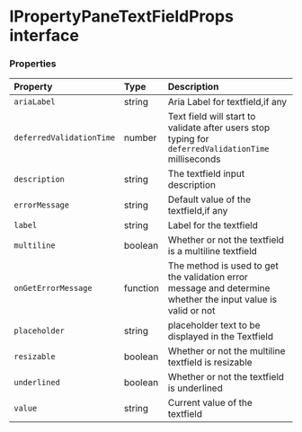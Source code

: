 # IPropertyPaneTextFieldProps interface










### Properties

| Property	   | Type	| Description|
|:-------------|:-------|:-----------|
|`ariaLabel`      | string | Aria Label for textfield,if any |
|`deferredValidationTime`      | number | Text field will start to validate after users stop typing for `deferredValidationTime` milliseconds |
|`description`      | string | The textfield input description |
|`errorMessage`      | string | Default value of the textfield,if any |
|`label`      | string | Label for the textfield |
|`multiline`      | boolean | Whether or not the textfield is a multiline textfield |
|`onGetErrorMessage`      | function | The method is used to get the validation error message and determine whether the input value is valid or not |
|`placeholder`      | string | placeholder text to be displayed in the Textfield |
|`resizable`      | boolean | Whether or not the multiline textfield is resizable |
|`underlined`      | boolean | Whether or not the textfield is underlined |
|`value`      | string | Current value of the textfield |




